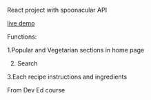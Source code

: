 React project with spoonacular API 

[live demo](https://yvonned.github.io/delicious/)

Functions:

1.Popular and Vegetarian sections in home page

2. Search 

3.Each recipe instructions and ingredients

From Dev Ed course

